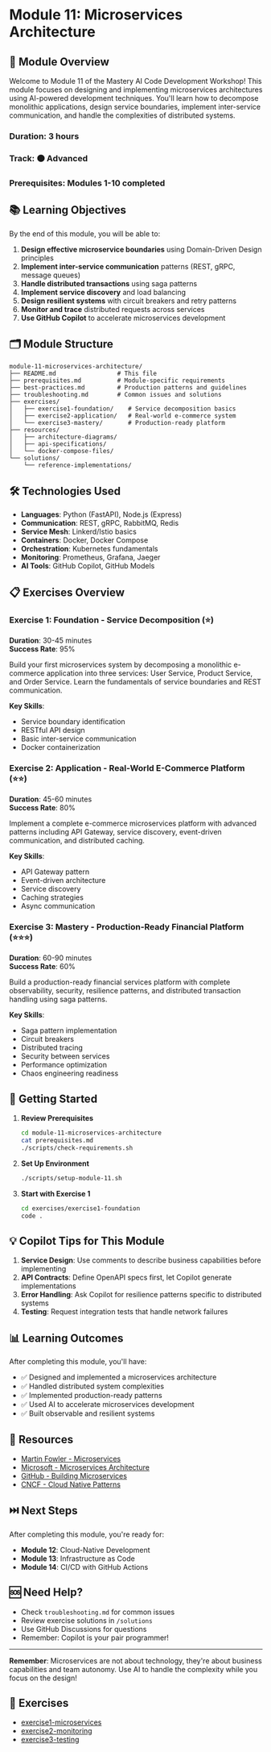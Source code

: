 # Module 11: Microservices Architecture

## 🎯 Module Overview

Welcome to Module 11 of the Mastery AI Code Development Workshop! This module focuses on designing and implementing microservices architectures using AI-powered development techniques. You'll learn how to decompose monolithic applications, design service boundaries, implement inter-service communication, and handle the complexities of distributed systems.

### Duration: 3 hours
### Track: 🟠 Advanced
### Prerequisites: Modules 1-10 completed

## 📚 Learning Objectives

By the end of this module, you will be able to:

1. **Design effective microservice boundaries** using Domain-Driven Design principles
2. **Implement inter-service communication** patterns (REST, gRPC, message queues)
3. **Handle distributed transactions** using saga patterns
4. **Implement service discovery** and load balancing
5. **Design resilient systems** with circuit breakers and retry patterns
6. **Monitor and trace** distributed requests across services
7. **Use GitHub Copilot** to accelerate microservices development

## 🗂️ Module Structure

```
module-11-microservices-architecture/
├── README.md                 # This file
├── prerequisites.md          # Module-specific requirements
├── best-practices.md         # Production patterns and guidelines
├── troubleshooting.md        # Common issues and solutions
├── exercises/
│   ├── exercise1-foundation/    # Service decomposition basics
│   ├── exercise2-application/   # Real-world e-commerce system
│   └── exercise3-mastery/       # Production-ready platform
├── resources/
│   ├── architecture-diagrams/
│   ├── api-specifications/
│   └── docker-compose-files/
└── solutions/
    └── reference-implementations/
```

## 🛠️ Technologies Used

- **Languages**: Python (FastAPI), Node.js (Express)
- **Communication**: REST, gRPC, RabbitMQ, Redis
- **Service Mesh**: Linkerd/Istio basics
- **Containers**: Docker, Docker Compose
- **Orchestration**: Kubernetes fundamentals
- **Monitoring**: Prometheus, Grafana, Jaeger
- **AI Tools**: GitHub Copilot, GitHub Models

## 📋 Exercises Overview

### Exercise 1: Foundation - Service Decomposition (⭐)
**Duration**: 30-45 minutes  
**Success Rate**: 95%

Build your first microservices system by decomposing a monolithic e-commerce application into three services: User Service, Product Service, and Order Service. Learn the fundamentals of service boundaries and REST communication.

**Key Skills**:
- Service boundary identification
- RESTful API design
- Basic inter-service communication
- Docker containerization

### Exercise 2: Application - Real-World E-Commerce Platform (⭐⭐)
**Duration**: 45-60 minutes  
**Success Rate**: 80%

Implement a complete e-commerce microservices platform with advanced patterns including API Gateway, service discovery, event-driven communication, and distributed caching.

**Key Skills**:
- API Gateway pattern
- Event-driven architecture
- Service discovery
- Caching strategies
- Async communication

### Exercise 3: Mastery - Production-Ready Financial Platform (⭐⭐⭐)
**Duration**: 60-90 minutes  
**Success Rate**: 60%

Build a production-ready financial services platform with complete observability, security, resilience patterns, and distributed transaction handling using saga patterns.

**Key Skills**:
- Saga pattern implementation
- Circuit breakers
- Distributed tracing
- Security between services
- Performance optimization
- Chaos engineering readiness

## 🚀 Getting Started

1. **Review Prerequisites**
   ```bash
   cd module-11-microservices-architecture
   cat prerequisites.md
   ./scripts/check-requirements.sh
   ```

2. **Set Up Environment**
   ```bash
   ./scripts/setup-module-11.sh
   ```

3. **Start with Exercise 1**
   ```bash
   cd exercises/exercise1-foundation
   code .
   ```

## 💡 Copilot Tips for This Module

1. **Service Design**: Use comments to describe business capabilities before implementing
2. **API Contracts**: Define OpenAPI specs first, let Copilot generate implementations
3. **Error Handling**: Ask Copilot for resilience patterns specific to distributed systems
4. **Testing**: Request integration tests that handle network failures

## 📊 Learning Outcomes

After completing this module, you'll have:
- ✅ Designed and implemented a microservices architecture
- ✅ Handled distributed system complexities
- ✅ Implemented production-ready patterns
- ✅ Used AI to accelerate microservices development
- ✅ Built observable and resilient systems

## 🔗 Resources

- [Martin Fowler - Microservices](https://martinfowler.com/articles/microservices.html)
- [Microsoft - Microservices Architecture](https://docs.microsoft.com/azure/architecture/guide/architecture-styles/microservices)
- [GitHub - Building Microservices](https://github.com/topics/microservices)
- [CNCF - Cloud Native Patterns](https://www.cncf.io/projects/)

## ⏭️ Next Steps

After completing this module, you're ready for:
- **Module 12**: Cloud-Native Development
- **Module 13**: Infrastructure as Code
- **Module 14**: CI/CD with GitHub Actions

## 🆘 Need Help?

- Check `troubleshooting.md` for common issues
- Review exercise solutions in `/solutions`
- Use GitHub Discussions for questions
- Remember: Copilot is your pair programmer!

---

**Remember**: Microservices are not about technology, they're about business capabilities and team autonomy. Use AI to handle the complexity while you focus on the design!

## 📝 Exercises

- [exercise1-microservices](exercises/exercise1-microservices/README.md)
- [exercise2-monitoring](exercises/exercise2-monitoring/README.md)
- [exercise3-testing](exercises/exercise3-testing/README.md)
